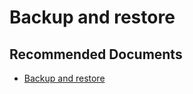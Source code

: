  <properties
	description="backup and restore"
	pageTitle="backup and restore"
	description="backup and restore"
	service="Microsoft.AnalysisServices"
	resource="servers"
	authors="pjfreitas"
	ms.author="pfreitas"
	displayOrder="170"
	selfHelpType="generic"
	supportTopicIds="32675694"
	productPesIds="16157"
	cloudEnvironments="public, MoonCake, fairfax" 
	articleId="b84eddd1-10b9-ba39-bf09-dc13983510ac"
/>

# Backup and restore

## **Recommended Documents**

* [Backup and restore](https://docs.microsoft.com/azure/analysis-services/analysis-services-backup)




